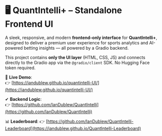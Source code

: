 # 🖥️ QuantIntelli+ – Standalone Frontend UI


A sleek, responsive, and modern **frontend-only interface** for **QuantIntelli+**, designed to deliver a premium user experience for sports analytics and AI-powered betting insights — all powered by a Gradio backend.

This project contains **only the UI layer** (HTML, CSS, JS) and connects directly to the Gradio app via the `@gradio/client` SDK. No Hugging Face token required.


🚀 **Live Demo**:  
👉 [https://iandublew.github.io/quantintelli-UI/](https://iandublew.github.io/quantintelli-UI/)

✔ **Backend Logic**:  
👉 [https://github.com/IanDublew/QuantIntelli](https://github.com/IanDublew/QuantIntelli)

📊 **Leaderboard**: 
👉 [https://github.com/IanDublew/QuantIntelli-Leaderboard](https://iandublew.github.io/QuantIntelli-Leaderboard)


